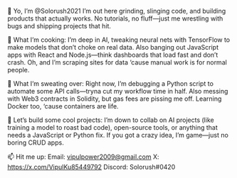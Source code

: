👋 Yo, I’m @Solorush2021
I’m out here grinding, slinging code, and building products that actually works. No tutorials, no fluff—just me wrestling with bugs and shipping projects that hit.

👀 What I’m cooking: I’m deep in AI, tweaking neural nets with TensorFlow to make models that don’t choke on real data. Also banging out JavaScript apps with React and Node.js—think dashboards that load fast and don’t crash. Oh, and I’m scraping sites for data ‘cause manual work is for normal people.

🌱 What I’m sweating over: Right now, I’m debugging a Python script to automate some API calls—tryna cut my workflow time in half. Also messing with Web3 contracts in Solidity, but gas fees are pissing me off. Learning Docker too, ‘cause containers are life.

💞️ Let’s build some cool projects: I’m down to collab on AI projects (like training a model to roast bad code), open-source tools, or anything that needs a JavaScript or Python fix. If you got a crazy idea, I’m game—just no boring CRUD apps.

📫 Hit me up:
Email: vipulpower2009@gmail.com
X: https://x.com/VipulKu85449792
Discord: Solorush#0420 




